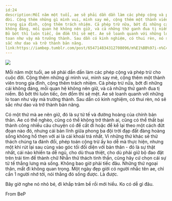 ```yaml
---
id:24
description:Mỗi năm một tuổi, ae sẽ phải dần dần làm các phép cộng và phép trừ cho cuộc
đời. Cộng thêm những gì mình vui, mình say mê, cộng thêm một thành viên
trong gia đình, cộng thêm trách nhiệm. Cả phép trừ nữa, bớt đi những cái
không đáng, mối quan hệ không nên giữ, và cả những thứ ganh đua tị niềm.
Bỏ bớt thì luôn tiếc, ôm đồm thì sẽ mệt. Ae sẽ loanh quanh với những lo
toan như vậy mà trưởng thành. Sau dần có kinh nghiệm, có thui rèn, nó sẽ
sắc như dao và trở thành bản năng.
link:https://iambep.tumblr.com/post/654714834312708096/m%E1%BB%97i-n%C4%83m-m%E1%BB%99t-tu%E1%BB%95i-ae-s%E1%BA%BD-ph%E1%BA%A3i-d%E1%BA%A7n-d%E1%BA%A7n-l%C3%A0m-c%C3%A1c-ph%C3%A9p
---
```


![](https://64.media.tumblr.com/9c0770236e1700897863c9ce0e324ef8/2112d6e517b8e004-79/s1280x1920/798ce2f1e972f946399be30926ed64fe66923d08.jpg)

Mỗi năm một tuổi, ae sẽ phải dần dần làm các phép cộng và phép trừ cho cuộc
đời. Cộng thêm những gì mình vui, mình say mê, cộng thêm một thành viên
trong gia đình, cộng thêm trách nhiệm. Cả phép trừ nữa, bớt đi những cái
không đáng, mối quan hệ không nên giữ, và cả những thứ ganh đua tị niềm.
Bỏ bớt thì luôn tiếc, ôm đồm thì sẽ mệt. Ae sẽ loanh quanh với những lo
toan như vậy mà trưởng thành. Sau dần có kinh nghiệm, có thui rèn, nó sẽ
sắc như dao và trở thành bản năng.

Có một thứ mà ae nên giữ, đó là sự tử tế và đường hoàng của chính bản thân.
Ae có thể nghèo, cũng có thể không trở thành ai, cũng có thể thất bại thành
công nhiều câu chuyện có để cất đi hoặc để kể lại theo một cách đứt đoạn
nào đó, nhưng cái bản lĩnh giữa phong ba đội trời đạp đất đàng hoàng sống
không hổ thẹn với ai là cái khoái trá nhất. Vì những thứ khác sẽ thử thách
chúng ta đánh đổi, phép toán cộng trừ ấy ko dễ mà thực hiện, nhưng một khi
rút lại sau cùng vào góc tối đối diện với bản thân - đó là sự thật nhất,
cái nào khiến ta dễ ngủ, cho dù thua thiệt, cho dù phải giữ bộ đao đặt trên
trái tim để thành chữ Nhẫn thử thách tinh thần, cũng hãy cứ chọn cái sự
tử tế thẳng lưng mà sống. Không bao giờ phải tiếc đâu. Những thứ ngoại thân,
mất đi không quan trọng. Một ngày đẹp giời có người nhắc tên ae, chỉ cần
1 người nhớ tới, nói thằng đó sống được. Là được.

Bây giờ nghe nó nhỏ bé, đi khắp trăm bề rồi mới hiểu. Ko có dễ gì đâu.

From BeP